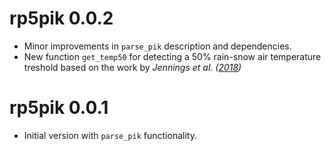 # rp5pik 0.0.2

* Minor improvements in `parse_pik` description and dependencies.
* New function `get_temp50` for detecting a 50% rain-snow air temperature treshold based on the work by *Jennings et al. ([2018](https://www.nature.com/articles/s41467-018-03629-7))*


# rp5pik 0.0.1

* Initial version with `parse_pik` functionality.
